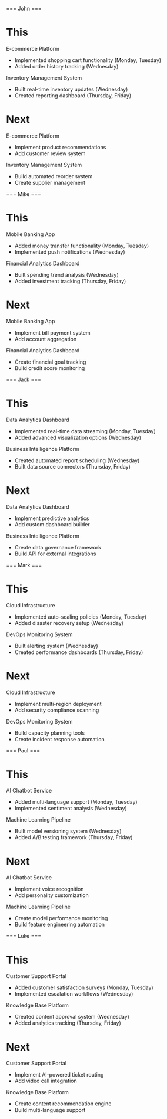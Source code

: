 === John ===

# This

E-commerce Platform
- Implemented shopping cart functionality (Monday, Tuesday)
- Added order history tracking (Wednesday)

Inventory Management System
- Built real-time inventory updates (Wednesday)
- Created reporting dashboard (Thursday, Friday)

# Next

E-commerce Platform
- Implement product recommendations
- Add customer review system

Inventory Management System
- Build automated reorder system
- Create supplier management

=== Mike ===

# This

Mobile Banking App
- Added money transfer functionality (Monday, Tuesday)
- Implemented push notifications (Wednesday)

Financial Analytics Dashboard
- Built spending trend analysis (Wednesday)
- Added investment tracking (Thursday, Friday)

# Next

Mobile Banking App
- Implement bill payment system
- Add account aggregation

Financial Analytics Dashboard
- Create financial goal tracking
- Build credit score monitoring

=== Jack ===

# This

Data Analytics Dashboard
- Implemented real-time data streaming (Monday, Tuesday)
- Added advanced visualization options (Wednesday)

Business Intelligence Platform
- Created automated report scheduling (Wednesday)
- Built data source connectors (Thursday, Friday)

# Next

Data Analytics Dashboard
- Implement predictive analytics
- Add custom dashboard builder

Business Intelligence Platform
- Create data governance framework
- Build API for external integrations

=== Mark ===

# This

Cloud Infrastructure
- Implemented auto-scaling policies (Monday, Tuesday)
- Added disaster recovery setup (Wednesday)

DevOps Monitoring System
- Built alerting system (Wednesday)
- Created performance dashboards (Thursday, Friday)

# Next

Cloud Infrastructure
- Implement multi-region deployment
- Add security compliance scanning

DevOps Monitoring System
- Build capacity planning tools
- Create incident response automation

=== Paul ===

# This

AI Chatbot Service
- Added multi-language support (Monday, Tuesday)
- Implemented sentiment analysis (Wednesday)

Machine Learning Pipeline
- Built model versioning system (Wednesday)
- Added A/B testing framework (Thursday, Friday)

# Next

AI Chatbot Service
- Implement voice recognition
- Add personality customization

Machine Learning Pipeline
- Create model performance monitoring
- Build feature engineering automation

=== Luke ===

# This

Customer Support Portal
- Added customer satisfaction surveys (Monday, Tuesday)
- Implemented escalation workflows (Wednesday)

Knowledge Base Platform
- Created content approval system (Wednesday)
- Added analytics tracking (Thursday, Friday)

# Next

Customer Support Portal
- Implement AI-powered ticket routing
- Add video call integration

Knowledge Base Platform
- Create content recommendation engine
- Build multi-language support
